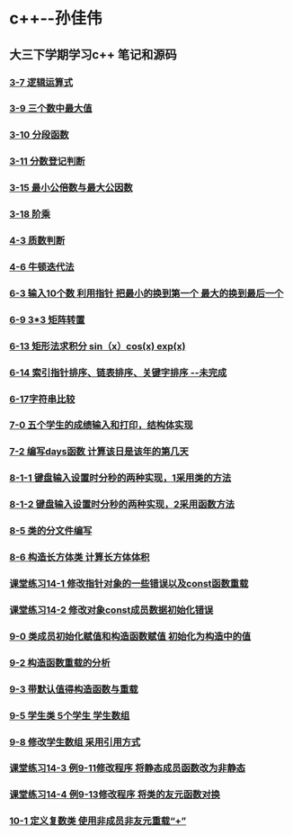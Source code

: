 # c++--孙佳伟
## 大三下学期学习c++ 笔记和源码
### [3-7 逻辑运算式](https://github.com/sinary-sys/c-study/tree/master/code/3-7)
### [3-9 三个数中最大值](https://github.com/sinary-sys/c-study/tree/master/code/3-9)
### [3-10 分段函数](https://github.com/sinary-sys/c-study/tree/master/code/3-10)
### [3-11 分数登记判断](https://github.com/sinary-sys/c-study/tree/master/code/3-11)
### [3-15 最小公倍数与最大公因数](https://github.com/sinary-sys/c-study/tree/master/code/3-15)
### [3-18 阶乘](https://github.com/sinary-sys/c-study/tree/master/code/3-18)
### [4-3 质数判断](https://github.com/sinary-sys/c-study/tree/master/code/4-3)
### [4-6 牛顿迭代法](https://github.com/sinary-sys/CppStudy/tree/master/code/4-6)

### [6-3 输入10个数 利用指针 把最小的换到第一个 最大的换到最后一个](https://github.com/sinary-sys/CppStudy/tree/master/code/6-3)

### [6-9 3*3 矩阵转置](https://github.com/sinary-sys/CppStudy/tree/master/code/6-9)

### [6-13 矩形法求积分 sin（x）cos(x) exp(x)](https://github.com/sinary-sys/CppStudy/blob/master/code/6-13)

### [6-14 索引指针排序、链表排序、关键字排序 --未完成](https://github.com/sinary-sys/CppStudy/tree/master/code/6-14)

### [6-17字符串比较](https://github.com/sinary-sys/CppStudy/tree/master/code/6-17)

### [7-0  五个学生的成绩输入和打印，结构体实现](https://github.com/sinary-sys/CppStudy/tree/master/code/7-0)

### [7-2 编写days函数 计算该日是该年的第几天](https://github.com/sinary-sys/CppStudy/tree/master/code/7-2)

### [8-1-1 键盘输入设置时分秒的两种实现，1采用类的方法](https://github.com/sinary-sys/CppStudy/tree/master/code/8-1-1)

### [8-1-2 键盘输入设置时分秒的两种实现，2采用函数方法](https://github.com/sinary-sys/CppStudy/tree/master/code/8-1-2)

### [8-5 类的分文件编写](https://github.com/sinary-sys/CppStudy/tree/master/code/8-5/8-5)

### [8-6 构造长方体类 计算长方体体积](https://github.com/sinary-sys/CppStudy/tree/master/code/8-6)

### [课堂练习14-1 修改指针对象的一些错误以及const函数重载](https://github.com/sinary-sys/CppStudy/tree/master/code/test-14-1)

### [课堂练习14-2 修改对象const成员数据初始化错误](https://github.com/sinary-sys/CppStudy/tree/master/code/test-14-2)

###  [9-0 类成员初始化赋值和构造函数赋值 初始化为构造中的值](https://github.com/sinary-sys/CppStudy/tree/master/code/9-0)

###  [9-2 构造函数重载的分析](https://github.com/sinary-sys/CppStudy/tree/master/code/program/code/9-2%E2%80%949-3)

### [9-3 带默认值得构造函数与重载](https://github.com/sinary-sys/CppStudy/tree/master/code/program/code/9-2%E2%80%949-3)

### [9-5 学生类 5个学生 学生数组](https://github.com/sinary-sys/CppStudy/tree/master/code/program/code/9-5)

### [9-8 修改学生数组 采用引用方式](https://github.com/sinary-sys/CppStudy/tree/master/code/program/code/9-8)

### [课堂练习14-3 例9-11修改程序 将静态成员函数改为非静态](https://github.com/sinary-sys/CppStudy/tree/master/code/program/code/l-9-11)

### [课堂练习14-4 例9-13修改程序 将类的友元函数对换](https://github.com/sinary-sys/CppStudy/tree/master/code/program/code/l-9-13-test14-4)

### [10-1 定义复数类 使用非成员非友元重载“+”](https://github.com/sinary-sys/CppStudy/tree/master/code/program/code/9-8)